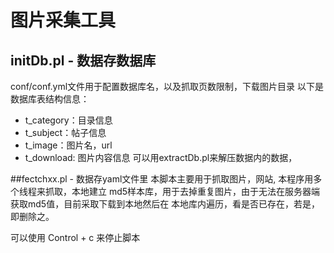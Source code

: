 
# 图片采集工具
## initDb.pl - 数据存数据库
conf/conf.yml文件用于配置数据库名，以及抓取页数限制，下载图片目录
以下是数据库表结构信息：
 - t_category：目录信息
 - t_subject：帖子信息
 - t_image：图片名，url
 - t_download: 图片内容信息
可以用extractDb.pl来解压数据内的数据，

##fectchxx.pl - 数据存yaml文件里
本脚本主要用于抓取图片，网站, 本程序用多个线程来抓取，本地建立
md5样本库，用于去掉重复图片，由于无法在服务器端获取md5值，目前采取下载到本地然后在
本地库内遍历，看是否已存在，若是，即删除之。

可以使用 Control + c 来停止脚本
